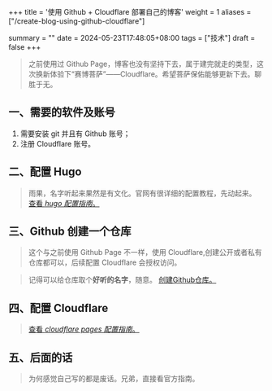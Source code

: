 +++
title = '使用 Github + Cloudflare 部署自己的博客'
weight = 1
aliases = ["/create-blog-using-github-cloudflare"]

summary = ""
date = 2024-05-23T17:48:05+08:00
tags = ["技术"]
draft = false
+++

> 之前使用过 Github Page，博客也没有坚持下去，属于建完就走的类型，这次换新体验下“赛博菩萨”——Cloudflare。希望菩萨保佑能够更新下去。聊胜于无。
## 一、需要的软件及账号
1. 需要安装 git 并且有 Github 账号；
2. 注册 Cloudflare 账号。
## 二、配置 Hugo 
> 雨果，名字听起来果然是有文化。官网有很详细的配置教程，先动起来。
> [查看 *hugo 配置指南*。 ](https://developers.cloudflare.com/pages/framework-guides/deploy-a-hugo-site/)

## 三、Github 创建一个仓库
> 这个与之前使用 Github Page 不一样，使用 Cloudflare,创建公开或者私有仓库都可以，后续配置 Cloudflare 会授权访问。

> 记得可以给仓库取个**好听的名字**，随意。
> [创建Github仓库。](https://developers.cloudflare.com/pages/framework-guides/deploy-a-hugo-site/#create-a-github-repository)

## 四、配置 Cloudflare 
> [查看 *cloudflare pages 配置指南*。](https://developers.cloudflare.com/pages/framework-guides/deploy-a-hugo-site/#deploy-with-cloudflare-pages)


## 五、后面的话
> 为何感觉自己写的都是废话。兄弟，直接看官方指南。
